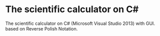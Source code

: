 # The scientific calculator on C#
The scientific calculator on C# (Microsoft Visual Studio 2013) with GUI. based on Reverse Polish Notation.
